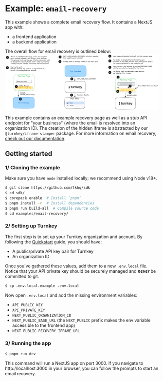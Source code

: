 # Example: `email-recovery`

This example shows a complete email recovery flow. It contains a NextJS app with:

- a frontend application
- a backend application

The overall flow for email recovery is outlined below:
![Email recovery flow diagram](./email_recovery_steps.png)

This example contains an example recovery page as well as a stub API endpoint for "your business" (where the email is resolved into an organization ID). The creation of the hidden iframe is abstracted by our `@turnkey/iframe-stamper` package. For more information on email recovery, [check out our documentation](https://docs.turnkey.com/features/email-recovery).

## Getting started

### 1/ Cloning the example

Make sure you have `node` installed locally; we recommend using Node v18+.

```bash
$ git clone https://github.com/tkhq/sdk
$ cd sdk/
$ corepack enable  # Install `pnpm`
$ pnpm install -r  # Install dependencies
$ pnpm run build-all  # Compile source code
$ cd examples/email-recovery/
```

### 2/ Setting up Turnkey

The first step is to set up your Turnkey organization and account. By following the [Quickstart](https://docs.turnkey.com/getting-started/quickstart) guide, you should have:

- A public/private API key pair for Turnkey
- An organization ID

Once you've gathered these values, add them to a new `.env.local` file. Notice that your API private key should be securely managed and **_never_** be committed to git.

```bash
$ cp .env.local.example .env.local
```

Now open `.env.local` and add the missing environment variables:

- `API_PUBLIC_KEY`
- `API_PRIVATE_KEY`
- `NEXT_PUBLIC_ORGANIZATION_ID`
- `NEXT_PUBLIC_BASE_URL` (the `NEXT_PUBLIC` prefix makes the env variable accessible to the frontend app)
- `NEXT_PUBLIC_RECOVERY_IFRAME_URL`

### 3/ Running the app

```bash
$ pnpm run dev
```

This command will run a NextJS app on port 3000. If you navigate to http://localhost:3000 in your browser, you can follow the prompts to start an email recovery.
